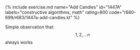 {% include exercise.md name="Add Candies" id="1447A" labels="constructive algorithms, math" rating=800 code="r680-699/r683/1447a-add-candies.kt" %}

Simple observation that: $$1, 2, \ldots n$$ always works
